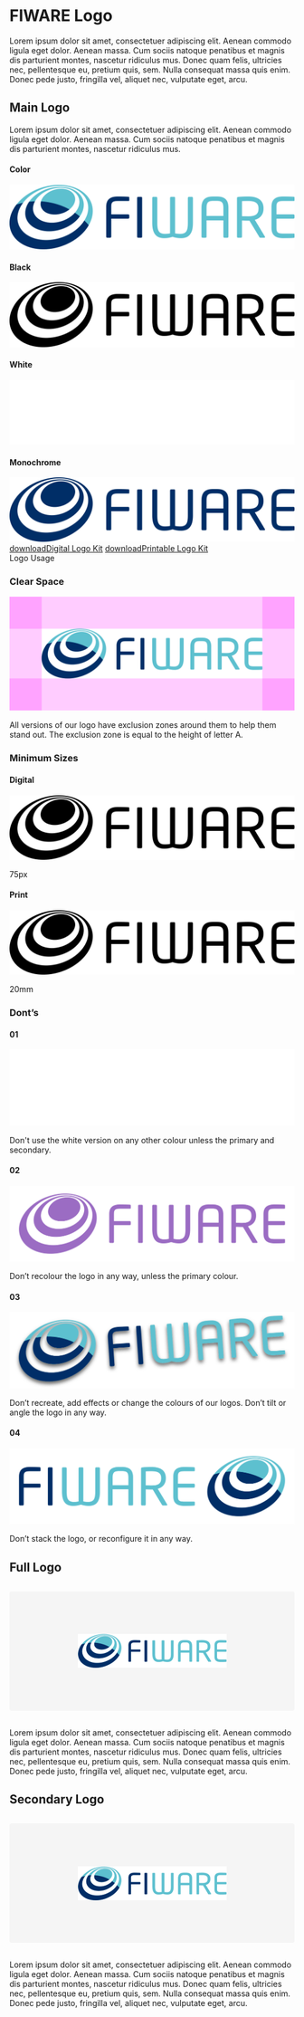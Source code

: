 # FIWARE Logo

Lorem ipsum dolor sit amet, consectetuer adipiscing elit. Aenean commodo ligula eget dolor. Aenean massa. Cum sociis
natoque penatibus et magnis dis parturient montes, nascetur ridiculus mus. Donec quam felis, ultricies nec, pellentesque
eu, pretium quis, sem. Nulla consequat massa quis enim. Donec pede justo, fringilla vel, aliquet nec, vulputate eget,
arcu.

## Main Logo

Lorem ipsum dolor sit amet, consectetuer adipiscing elit. Aenean commodo ligula eget dolor. Aenean massa. Cum sociis
natoque penatibus et magnis dis parturient montes, nascetur ridiculus mus.

<h4>Color</h4>
<div class="logo-container gutter-s"><img src="./img/logo/fiware/logo-fiware.svg" alt="Main Logo"></div>
<div class="grid">
    <div class="col-3">
        <h4>Black</h4>
        <img class="logo-container" src="./img/logo/fiware/logo-fiware-black.svg" alt="Main Logo Black">
    </div>
    <div class="col-3">
        <h4>White</h4>
        <img class="logo-container negative" src="./img/logo/fiware/logo-fiware-white.svg" alt="Main Logo White">
    </div>
    <div class="col-3">
        <h4>Monochrome</h4>
        <img class="logo-container" src="./img/logo/fiware/logo-fiware-blue.svg" alt="Main Logo Monochrome">
    </div>
</div>

<div class="cta-container">
<a class="secondary-btn" href="#" rel="noopener"><span class="material-symbols-outlined">download</span>Digital Logo Kit</a>
<a class="secondary-btn" href="#" rel="noopener"><span class="material-symbols-outlined">download</span>Printable Logo Kit</a>
</div>

<div class="logo-usage">Logo Usage</div>
<div class="container">
    <div class="col-2">
        <h3>Clear Space</h3>
        <img class="logo-container no-attributes gutter-s" src="./img/logo/fiware/usage/logo-fiware-clear-zone.svg" alt="Main Logo Black">
        <p>All versions of our logo have exclusion zones around them to help them stand out. The exclusion zone is equal to the height of letter A.</p>
    </div>
    <div class="col-2">
        <h3>Minimum Sizes</h3>
        <div class="grid wrap">
            <div class="grid-item">
                <h4>Digital</h4>
                <img id="logo-fiware-min-width" class="logo-container no-attributes" src="./img/logo/fiware/logo-fiware-black.svg" alt="Main Logo Black">
                <p>75px</p>
            </div>
            <div class="grid-item">
                <h4>Print</h4>
                <img id="logo-fiware-min-width" class="logo-container no-attributes" src="./img/logo/fiware/logo-fiware-black.svg" alt="Main Logo Black">
                <p>20mm</p>
            </div>
        </div>
    </div>
</div>

<h3>Dont’s</h3>
<div class="grid wrap">
    <div class="col-4">
        <h4>01</h4>
        <img class="logo-container gutter-xs dont-01" src="./img/logo/fiware/usage/logo-fiware-dont-1.svg" alt="Main Logo Black">
        <p>Don't use the white version on any other colour unless the primary and secondary.</p>
    </div>
    <div class="col-4">
        <h4>02</h4>
        <img class="logo-container gutter-xs" src="./img/logo/fiware/usage/logo-fiware-dont-2.svg" alt="Main Logo White">
        <p>Don’t recolour the logo in any way, unless the primary colour.</p>
    </div>
    <div class="col-4">
        <h4>03</h4>
        <img class="logo-container gutter-xs" src="./img/logo/fiware/usage/logo-fiware-dont-3.svg" alt="Main Logo Monochrome">
        <p>Don’t recreate, add effects or change the colours of our logos. Don’t tilt or angle the logo in any way.</p>
    </div>
    <div class="col-4">
        <h4>04</h4>
        <img class="logo-container gutter-xs" src="./img/logo/fiware/usage/logo-fiware-dont-4.svg" alt="Main Logo Monochrome">
        <p>Don’t stack the logo, or reconfigure it in any way.</p>
    </div>
</div>

## Full Logo

<div style="widht:100%; background-color:#f5f5f5; border-radius:4px; display:flex; justify-content:center; margin:30px 0px; padding:15%;"><img style="margin:0px" src="./img/fiware.png" alt="Main Logo"></div>

Lorem ipsum dolor sit amet, consectetuer adipiscing elit. Aenean commodo ligula eget dolor. Aenean massa. Cum sociis
natoque penatibus et magnis dis parturient montes, nascetur ridiculus mus. Donec quam felis, ultricies nec, pellentesque
eu, pretium quis, sem. Nulla consequat massa quis enim. Donec pede justo, fringilla vel, aliquet nec, vulputate eget,
arcu.

## Secondary Logo

<div style="widht:100%; background-color:#f5f5f5; border-radius:4px; display:flex; justify-content:center; margin:30px 0px; padding:15%;"><img style="margin:0px" src="./img/fiware.png" alt="Main Logo"></div>

Lorem ipsum dolor sit amet, consectetuer adipiscing elit. Aenean commodo ligula eget dolor. Aenean massa. Cum sociis
natoque penatibus et magnis dis parturient montes, nascetur ridiculus mus. Donec quam felis, ultricies nec, pellentesque
eu, pretium quis, sem. Nulla consequat massa quis enim. Donec pede justo, fringilla vel, aliquet nec, vulputate eget,
arcu.
